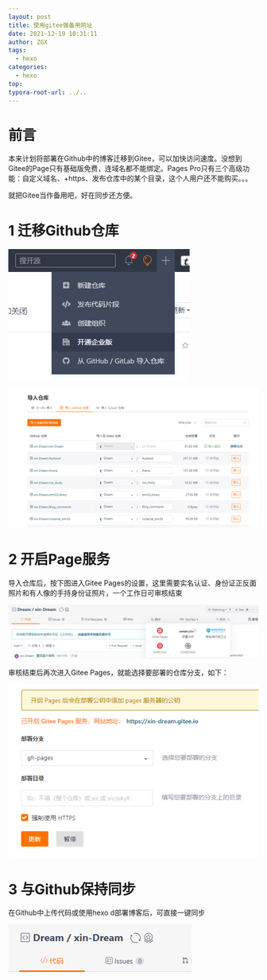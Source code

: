 ```yaml
---
layout: post
title: 使用gitee做备用网址
date: 2021-12-19 10:31:11
author: ZGX
tags:
  - hexo
categories:
  - hexo
top: 
typora-root-url: ../..
---
```


# 前言

本来计划将部署在Github中的博客迁移到Gitee，可以加快访问速度。没想到Gitee的Page只有基础版免费，连域名都不能绑定。Pages Pro只有三个高级功能：自定义域名、+https、发布仓库中的某个目录，这个人用户还不能购买。。。

就把Gitee当作备用吧，好在同步还方便。

# 1 迁移Github仓库

![导入仓库地址](/images/使用gitee做备用网址/image-20211219160637338.png)

![导入仓库界面](/images/使用gitee做备用网址/image-20211219160757335.png)

# 2 开启Page服务

导入仓库后，按下图进入Gitee Pages的设置，这里需要实名认证、身份证正反面照片和有人像的手持身份证照片，一个工作日可审核结束

![Gitee Pages](/images/使用gitee做备用网址/image-20211219160934109.png)

审核结束后再次进入Gitee Pages，就能选择要部署的仓库分支，如下：

![部署分支](/images/使用gitee做备用网址/image-20211219161218698.png)

# 3 与Github保持同步

在Github中上传代码或使用hexo d部署博客后，可直接一键同步

![image-20211219161318746](/images/使用gitee做备用网址/image-20211219161318746.png)
